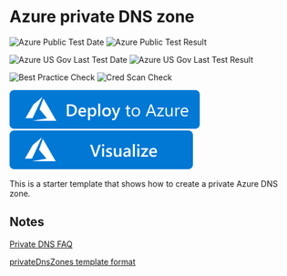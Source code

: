 # Azure private DNS zone

![Azure Public Test Date](https://azurequickstartsservice.blob.core.windows.net/badges/101-private-dns-zone/PublicLastTestDate.svg)
![Azure Public Test Result](https://azurequickstartsservice.blob.core.windows.net/badges/101-private-dns-zone/PublicDeployment.svg)

![Azure US Gov Last Test Date](https://azurequickstartsservice.blob.core.windows.net/badges/101-private-dns-zone/FairfaxLastTestDate.svg)
![Azure US Gov Last Test Result](https://azurequickstartsservice.blob.core.windows.net/badges/101-private-dns-zone/FairfaxDeployment.svg)

![Best Practice Check](https://azurequickstartsservice.blob.core.windows.net/badges/101-private-dns-zone/BestPracticeResult.svg)
![Cred Scan Check](https://azurequickstartsservice.blob.core.windows.net/badges/101-private-dns-zone/CredScanResult.svg)

[![Deploy To Azure](https://raw.githubusercontent.com/Azure/azure-quickstart-templates/master/1-CONTRIBUTION-GUIDE/images/deploytoazure.svg?sanitize=true)]("https://portal.azure.com/#create/Microsoft.Template/uri/https%3A%2F%2Fraw.githubusercontent.com%2FAzure%2Fazure-quickstart-templates%2Fmaster%2F101-private-dns-zone%2Fazuredeploy.json")  [![Visualize](https://raw.githubusercontent.com/Azure/azure-quickstart-templates/master/1-CONTRIBUTION-GUIDE/images/visualizebutton.svg?sanitize=true)]("http://armviz.io/#/?load=https%3A%2F%2Fraw.githubusercontent.com%2FAzure%2Fazure-quickstart-templates%2Fmaster%2F101-private-dns-zone%2Fazuredeploy.json")
    


    


This is a starter template that shows how to create a private Azure DNS zone.  

## Notes

[Private DNS FAQ](https://docs.microsoft.com/en-us/azure/dns/dns-faq-private)

[privateDnsZones template format](https://docs.microsoft.com/en-us/azure/templates/microsoft.network/2018-09-01/privatednszones)
